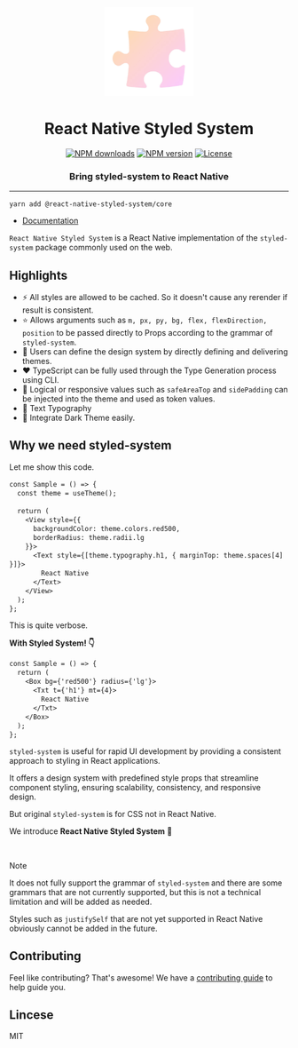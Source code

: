<p align="center">
  <a href="https://mym0404.github.io/react-native-naver-map/">
    <img width="160px" src="https://raw.githubusercontent.com/mym0404/image-archive/master/202404261501218.webp"><br/>
  </a>
  <h1 align="center">React Native Styled System</h1>
  <p align="center">
  <a href="https://www.npmjs.com/package/@react-native-styled-system/core"><img src="https://img.shields.io/npm/dm/@react-native-styled-system/core.svg?style=flat-square" alt="NPM downloads"></a>
  <a href="https://www.npmjs.com/package/@react-native-styled-system/core"><img src="https://img.shields.io/npm/v/@react-native-styled-system/core.svg?style=flat-square" alt="NPM version"></a>
  <a href="/LICENSE"><img src="https://img.shields.io/npm/l/@react-native-styled-system/core.svg?style=flat-square" alt="License"></a>
  <h3 align="center">Bring styled-system to React Native</h3>
  </p>
</p>

---

```
yarn add @react-native-styled-system/core
```

- [Documentation](https://mym0404.github.io/react-native-styled-system/)

`React Native Styled System` is a React Native implementation
of the `styled-system` package commonly used on the web.

## Highlights

- ⚡️ All styles are allowed to be cached. So it doesn't cause any rerender if result is consistent.
- ⭐️ Allows arguments such as `m, px, py, bg, flex, flexDirection, position` to be passed directly to Props according to the grammar of `styled-system`.
- 🎨 Users can define the design system by directly defining and delivering themes.
- ❤️ TypeScript can be fully used through the Type Generation process using CLI.
- 🚀 Logical or responsive values such as `safeAreaTop` and `sidePadding` can be injected into the theme and used as token values.
- 💬 Text Typography
- 🎉 Integrate Dark Theme easily.

## Why we need styled-system

Let me show this code.

```tsx
const Sample = () => {
  const theme = useTheme();

  return (
    <View style={{
      backgroundColor: theme.colors.red500,
      borderRadius: theme.radii.lg
    }}>
      <Text style={[theme.typography.h1, { marginTop: theme.spaces[4] }]}>
        React Native
      </Text>
    </View>
  );
};
```

This is quite verbose.

**With Styled System! 👇**

```tsx
const Sample = () => {
  return (
    <Box bg={'red500'} radius={'lg'}>
      <Txt t={'h1'} mt={4}>
        React Native
      </Txt>
    </Box>
  );
};
```

`styled-system` is useful for rapid UI development by providing a consistent approach to styling in React applications.

It offers a design system with predefined style props that streamline component styling, ensuring scalability, consistency, and responsive design.

But original `styled-system` is for CSS not in React Native.

We introduce **React Native Styled System** 🎉

&nbsp;

> [!NOTE]
> It does not fully support the grammar of `styled-system` and there are some grammars that are not currently supported, but this is not a technical limitation and will be added as needed.
> 
> Styles such as `justifySelf` that are not yet supported in React Native obviously cannot be added in the future.

## Contributing

Feel like contributing? That's awesome! We have a
[contributing guide](./CONTRIBUTING.md) to help guide you.

## Lincese

MIT

